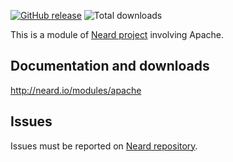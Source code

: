[![GitHub release](https://img.shields.io/github/release/neard/module-apache.svg?style=flat-square)](https://github.com/neard/module-apache/releases/latest)
![Total downloads](https://img.shields.io/github/downloads/neard/module-apache/total.svg?style=flat-square)

This is a module of [Neard project](https://github.com/neard/neard) involving Apache.

## Documentation and downloads

http://neard.io/modules/apache

## Issues

Issues must be reported on [Neard repository](https://github.com/neard/neard/issues).
